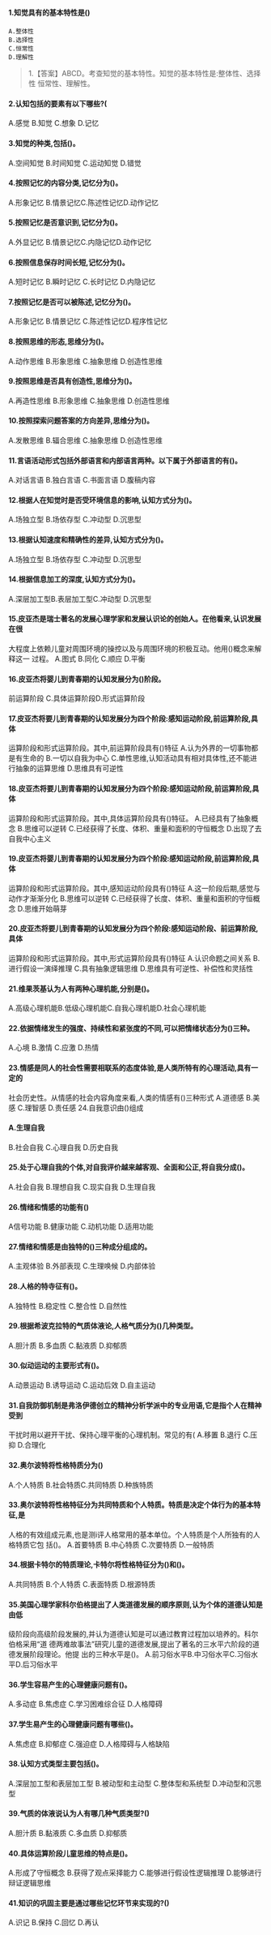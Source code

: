 #### 1.知觉具有的基本特性是()
    A.整体性
    B.选择性
    C.恒常性
    D.理解性
>   1.【答案】ABCD。考查知觉的基本特性。知觉的基本特性是:整体性、选择性
恒常性、理解性。


#### 2.认知包括的要素有以下哪些?(
A.感觉
B.知觉
C.想象
D.记忆


#### 3.知觉的种类,包括()。
A.空间知觉
B.时间知觉
C.运动知觉
D.错觉
#### 4.按照记忆的内容分类,记忆分为()。
A.形象记忆
B.情景记忆C.陈述性记忆D.动作记忆
#### 5.按照记忆是否意识到,记忆分为()。
A.外显记忆
B.情景记忆C.内隐记忆D.动作记忆
#### 6.按照信息保存时间长短,记忆分为()。
A.短时记忆
B.瞬时记忆
C.长时记忆
D.内隐记忆
#### 7.按照记忆是否可以被陈述,记忆分为()。
A.形象记忆
B.情景记忆
C.陈述性记忆D.程序性记忆
#### 8.按照思维的形态,思维分为()。
A.动作思维
B.形象思维
C.抽象思维
D.创造性思维
#### 9.按照思维是否具有创造性,思维分为()。
A.再造性思维
B.形象思维
C.抽象思维
D.创造性思维
#### 10.按照探索问题答案的方向差异,思维分为()。
A.发散思维
B.辐合思维
C.抽象思维
D.创造性思维
#### 11.言语活动形式包括外部语言和内部语言两种。以下属于外部语言的有()。
A.对话言语
B.独白言语
C.书面言语
D.腹稿内容
#### 12.根据人在知觉时是否受环境信息的影响,认知方式分为()。
A.场独立型
B.场依存型
C.冲动型
D.沉思型
#### 13.根据认知速度和精确性的差异,认知方式分为()。
A.场独立型
B.场依存型
C.冲动型
D.沉思型
#### 14.根据信息加工的深度,认知方式分为()。
A.深层加工型B.表层加工型C.冲动型
D.沉思型
#### 15.皮亚杰是瑞士著名的发展心理学家和发展认识论的创始人。在他看来,认识发展在很
大程度上依赖儿童对周围环境的操控以及与周围环境的积极互动。他用()概念来解释这一
过程。
A.图式
B.同化
C.顺应
D.平衡
#### 16.皮亚杰将婴儿到青春期的认知发展分为()阶段。

前运算阶段
C.具体运算阶段D.形式运算阶段

#### 17.皮亚杰将要儿到青春期的认知发展分为四个阶段:感知运动阶段,前运算阶段,具体
运算阶段和形式运算阶段。其中,前运算阶段具有()特征
A.认为外界的一切事物都是有生命的
B.一切以自我为中心
C.单性思维,认知活动具有相对具体性,还不能进行抽象的运算思维
D.思维具有可逆性
#### 18.皮亚杰将要儿到青春期的认知发展分为四个阶段:感知运动阶段,前运算阶段,具体
运算阶段和形式运算阶段。其中,具体运算阶段具有()特征。
A.已经具有了抽象概念
B.思维可以逆转
C.已经获得了长度、体积、重量和面积的守恒概念
D.出现了去自我中心主义
#### 19.皮亚杰将婴儿到青春期的认知发展分为四个阶段:感知运动阶段,前运算阶段,具体
运算阶段和形式运算阶段。其中,感知运动阶段具有()特征
A.这一阶段后期,感觉与动作才渐渐分化
B.思维可以逆转
C.已经获得了长度、体积、重量和面积的守恒概念
D.思维开始萌芽
#### 20.皮亚杰将要儿到青春期的认知发展分为四个阶段:感知运动阶段、前运算阶段,具体
运算阶段和形式运算阶段。其中,形式运算阶段具有()特征
A.认识命题之间关系
B.进行假设一演绎推理
C.具有抽象逻辑思维
D.思维具有可逆性、补偿性和灵括性
#### 21.维果茨基认为人有两种心理机能,分别是()。
A.高级心理机能B.低级心理机能C.自我心理机能D.社会心理机能
#### 22.依据情绪发生的强度、持续性和紧张度的不同,可以把情绪状态分为()三种。
A.心境
B.激情
C.应激
D.热情
#### 23.情感是同人的社会性需要相联系的态度体验,是人类所特有的心理活动,具有一定的
社会历史性。从情感的社会内容角度来看,人类的情感有()三种形式
A.道德感
B.美感
C.理智感
D.责任感
24.自我意识由()组成
#### A.生理自我
B.社会自我
C.心理自我
D.历史自我
#### 25.处于心理自我的个体,对自我评价越来越客观、全面和公正,将自我分成()。
A.社会自我
B.理想自我
C.现实自我
D.生理自我
#### 26.情绪和情感的功能有()
A信号功能
B.健康功能
C.动机功能
D.适用功能
#### 27.情绪和情感是由独特的()三种成分组成的。
A.主观体验
B.外部表现
C.生理唤候
D.内部体验

#### 28.人格的特寺征有()。
A.独特性
B.稳定性
C.整合性
D.自然性
#### 29.根据希波克拉特的气质体液论,人格气质分为()几种类型。
A.胆汁质
B.多血质
C.黏液质
D.抑郁质
#### 30.似动运动的主要形式有()。
A.动景运动
B.诱导运动
C.运动后效
D.自主运动
#### 31.自我防御机制是弗洛伊德创立的精神分析学派中的专业用语,它是指个人在精神受到
干扰时用以避开干扰、保持心理平衡的心理机制。常见的有(
A.移置
B.退行
C.压抑
D.合理化
#### 32.奥尔波特将性格特质分为()
A.个人特质
B.社会特质C.共同特质
D.种族特质
#### 33.奥尔波特将性格特征分为共同特质和个人特质。特质是决定个体行为的基本特征,是
人格的有效组成元素,也是测i评人格常用的基本单位。个人特质是个人所独有的人格特质它包
括()。
A.首要特质
B.中心特质
C.次要特质
D.一般特质
#### 34.根据卡特尔的特质理论,卡特尔将性格特征分为()和()。
A.共同特质
B.个人特质
C.表面特质
D.根源特质
#### 35.美国心理学家科尔伯格提出了人类道德发展的顺序原则,认为个体的道德认知是由低
级阶段向高级阶段发展的,并认为道德认知是可以通过教育过程加以培养的。科尔伯格采用“道
德两难故事法”研究儿童的道德发展,提出了著名的三水平六阶段的道德发展阶段理论。他提
出的三种水平是()。
A.前习俗水平B.中习俗水平C.习俗水平D.后习俗水平
#### 36.学生容易产生的心理健康问题有()。
A.多动症
B.焦虑症
C.学习困难综合征
D.人格障碍
#### 37.学生易产生的心理健康问题有哪些()。
A.焦虑症
B.抑郁症
C.强迫症
D.人格障碍与人格缺陷
#### 38.认知方式类型主要包括()。
A.深层加工型和表层加工型
B.被动型和主动型
C.整体型和系统型
D.冲动型和沉思型
#### 39.气质的体液说认为人有哪几种气质类型?()
A.胆汁质
B.黏液质
C.多血质
D.抑郁质
#### 40.具体运算阶段儿童思维的特点是()。
A.形成了守恒概念
B.获得了观点采择能力
C.能够进行假设性逻辑推理
D.能够进行辩证逻辑思维
#### 41.知识的巩固主要是通过哪些记忆环节来实现的?()
A.识记
B.保持
C.回忆
D.再认